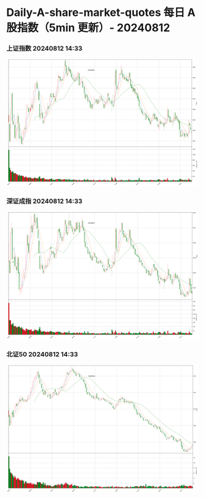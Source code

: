 
# Daily-A-share-market-quotes 每日 A 股指数（5min 更新）- 20240812

### 上证指数 20240812 14:33
![](./fig/2024/8/20240812-sh000001.png)

### 深证成指 20240812 14:33
![](./fig/2024/8/20240812-sz399001.png)

### 北证50 20240812 14:33
![](./fig/2024/8/20240812-bj899050.png)

